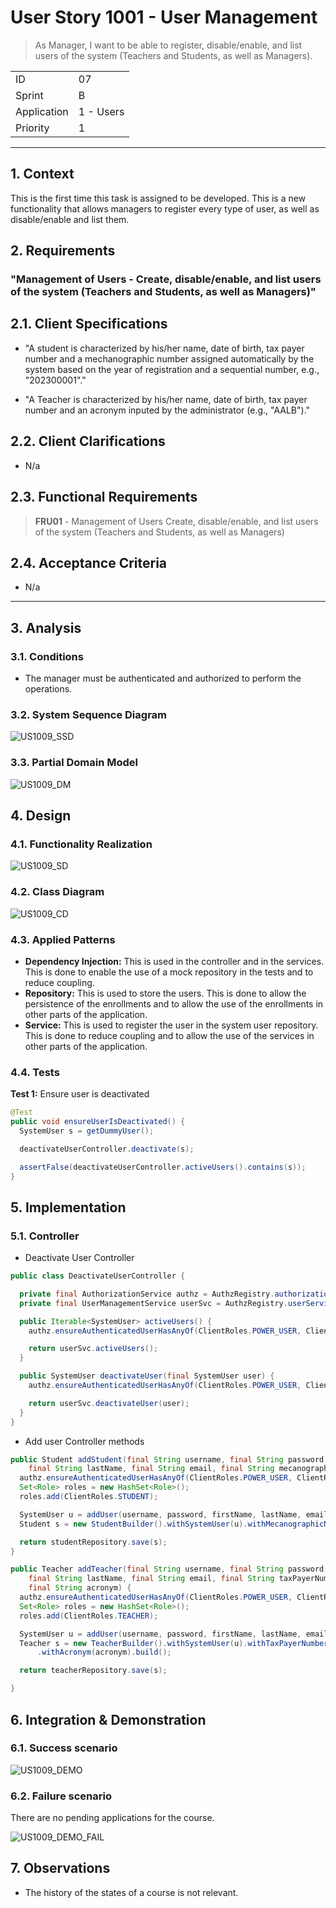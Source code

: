 # User Story 1001 - User Management

> As Manager, I want to be able to register, disable/enable, and list users of the system (Teachers and Students, as well as Managers).

|             |           |
| ----------- | --------- |
| ID          | 07        |
| Sprint      | B         |
| Application | 1 - Users |
| Priority    | 1         |

---

## 1. Context

This is the first time this task is assigned to be developed. This is a new functionality that allows managers to register every type of user, as well as disable/enable and list them.

## 2. Requirements

### "Management of Users - Create, disable/enable, and list users of the system (Teachers and Students, as well as Managers)"

## 2.1. Client Specifications

- "A student is characterized by his/her name, date of birth, tax payer number and a mechanographic number assigned automatically by the system based on the year of registration and a sequential number, e.g., "202300001"."

- "A Teacher is characterized by his/her name, date of birth, tax payer number and an acronym
  inputed by the administrator (e.g., "AALB")."

## 2.2. Client Clarifications

- N/a

## 2.3. Functional Requirements

> **FRU01** - Management of Users Create, disable/enable, and list users of the system (Teachers and Students, as well as Managers)

## 2.4. Acceptance Criteria

- N/a

---

## 3. Analysis

### 3.1. Conditions

- The manager must be authenticated and authorized to perform the operations.

### 3.2. System Sequence Diagram

![US1009_SSD](out/US1009_SSD.svg)

### 3.3. Partial Domain Model

![US1009_DM](out/US1009_DM.svg)

## 4. Design

### 4.1. Functionality Realization

![US1009_SD](out/US1009_SD.svg)

### 4.2. Class Diagram

![US1009_CD](out/US1009_CD.svg)

### 4.3. Applied Patterns

- **Dependency Injection:** This is used in the controller and in the services. This is done to enable the use of a mock repository in the tests and to reduce coupling.
- **Repository:** This is used to store the users. This is done to allow the persistence of the enrollments and to allow the use of the enrollments in other parts of the application.
- **Service:** This is used to register the user in the system user repository. This is done to reduce coupling and to allow the use of the services in other parts of the application.

### 4.4. Tests

**Test 1:** Ensure user is deactivated

```java
@Test
public void ensureUserIsDeactivated() {
  SystemUser s = getDummyUser();

  deactivateUserController.deactivate(s);

  assertFalse(deactivateUserController.activeUsers().contains(s));
}
```

## 5. Implementation

### 5.1. Controller

- Deactivate User Controller

```java
public class DeactivateUserController {

  private final AuthorizationService authz = AuthzRegistry.authorizationService();
  private final UserManagementService userSvc = AuthzRegistry.userService();

  public Iterable<SystemUser> activeUsers() {
    authz.ensureAuthenticatedUserHasAnyOf(ClientRoles.POWER_USER, ClientRoles.MANAGER);

    return userSvc.activeUsers();
  }

  public SystemUser deactivateUser(final SystemUser user) {
    authz.ensureAuthenticatedUserHasAnyOf(ClientRoles.POWER_USER, ClientRoles.MANAGER);

    return userSvc.deactivateUser(user);
  }
}
```

- Add user Controller methods

```java
public Student addStudent(final String username, final String password, final String firstName,
    final String lastName, final String email, final String mecanographicNumber) {
  authz.ensureAuthenticatedUserHasAnyOf(ClientRoles.POWER_USER, ClientRoles.MANAGER);
  Set<Role> roles = new HashSet<Role>();
  roles.add(ClientRoles.STUDENT);

  SystemUser u = addUser(username, password, firstName, lastName, email, roles, CurrentTimeCalendars.now());
  Student s = new StudentBuilder().withSystemUser(u).withMecanographicNumber(mecanographicNumber).build();

  return studentRepository.save(s);
}

public Teacher addTeacher(final String username, final String password, final String firstName,
    final String lastName, final String email, final String taxPayerNumber, final String birthDate,
    final String acronym) {
  authz.ensureAuthenticatedUserHasAnyOf(ClientRoles.POWER_USER, ClientRoles.MANAGER);
  Set<Role> roles = new HashSet<Role>();
  roles.add(ClientRoles.TEACHER);

  SystemUser u = addUser(username, password, firstName, lastName, email, roles, CurrentTimeCalendars.now());
  Teacher s = new TeacherBuilder().withSystemUser(u).withTaxPayerNumber(taxPayerNumber).withBirthDate(birthDate)
      .withAcronym(acronym).build();

  return teacherRepository.save(s);

}
```

## 6. Integration & Demonstration

### 6.1. Success scenario

![US1009_DEMO](US1009_DEMO.png)

### 6.2. Failure scenario

There are no pending applications for the course.

![US1009_DEMO_FAIL](US1009_DEMO_FAIL.png)

## 7. Observations

- The history of the states of a course is not relevant.
